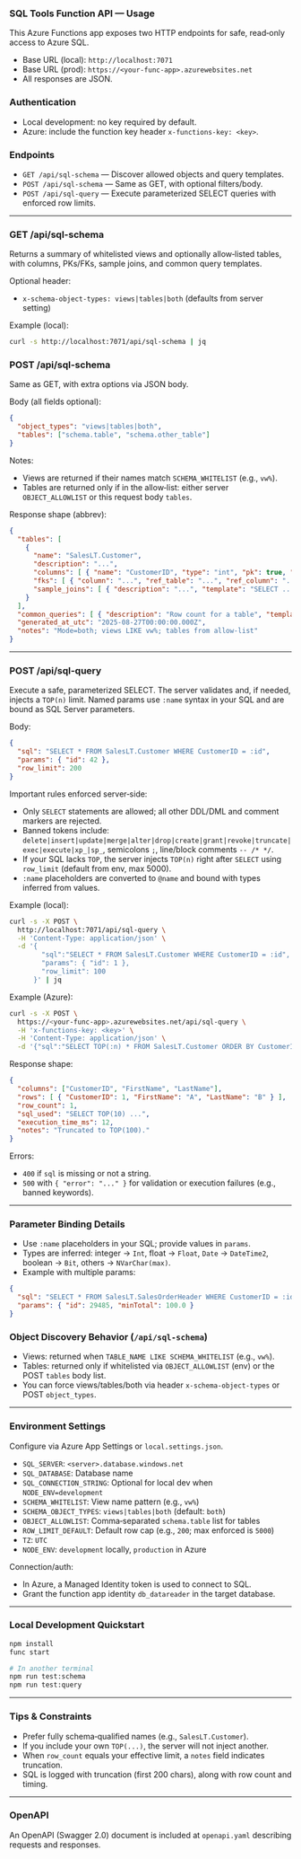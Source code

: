### SQL Tools Function API — Usage

This Azure Functions app exposes two HTTP endpoints for safe, read‑only access to Azure SQL.

- Base URL (local): `http://localhost:7071`
- Base URL (prod): `https://<your-func-app>.azurewebsites.net`
- All responses are JSON.

### Authentication
- Local development: no key required by default.
- Azure: include the function key header `x-functions-key: <key>`.

### Endpoints
- `GET /api/sql-schema` — Discover allowed objects and query templates.
- `POST /api/sql-schema` — Same as GET, with optional filters/body.
- `POST /api/sql-query` — Execute parameterized SELECT queries with enforced row limits.

---

### GET /api/sql-schema
Returns a summary of whitelisted views and optionally allow‑listed tables, with columns, PKs/FKs, sample joins, and common query templates.

Optional header:
- `x-schema-object-types: views|tables|both` (defaults from server setting)

Example (local):
```bash
curl -s http://localhost:7071/api/sql-schema | jq
```

### POST /api/sql-schema
Same as GET, with extra options via JSON body.

Body (all fields optional):
```json
{
  "object_types": "views|tables|both",
  "tables": ["schema.table", "schema.other_table"]
}
```

Notes:
- Views are returned if their names match `SCHEMA_WHITELIST` (e.g., `vw%`).
- Tables are returned only if in the allow‑list: either server `OBJECT_ALLOWLIST` or this request body `tables`.

Response shape (abbrev):
```json
{
  "tables": [
    {
      "name": "SalesLT.Customer",
      "description": "...",
      "columns": [ { "name": "CustomerID", "type": "int", "pk": true, "nullable": false } ],
      "fks": [ { "column": "...", "ref_table": "...", "ref_column": "..." } ],
      "sample_joins": [ { "description": "...", "template": "SELECT ... JOIN ..." } ]
    }
  ],
  "common_queries": [ { "description": "Row count for a table", "template": "SELECT COUNT(*) AS total FROM <schema.table>" } ],
  "generated_at_utc": "2025-08-27T00:00:00.000Z",
  "notes": "Mode=both; views LIKE vw%; tables from allow-list"
}
```

---

### POST /api/sql-query
Execute a safe, parameterized SELECT. The server validates and, if needed, injects a `TOP(n)` limit. Named params use `:name` syntax in your SQL and are bound as SQL Server parameters.

Body:
```json
{
  "sql": "SELECT * FROM SalesLT.Customer WHERE CustomerID = :id",
  "params": { "id": 42 },
  "row_limit": 200
}
```

Important rules enforced server‑side:
- Only `SELECT` statements are allowed; all other DDL/DML and comment markers are rejected.
- Banned tokens include: `delete|insert|update|merge|alter|drop|create|grant|revoke|truncate|exec|execute|xp_|sp_`, semicolons `;`, line/block comments `-- /* */`.
- If your SQL lacks `TOP`, the server injects `TOP(n)` right after `SELECT` using `row_limit` (default from env, max 5000).
- `:name` placeholders are converted to `@name` and bound with types inferred from values.

Example (local):
```bash
curl -s -X POST \
  http://localhost:7071/api/sql-query \
  -H 'Content-Type: application/json' \
  -d '{
        "sql":"SELECT * FROM SalesLT.Customer WHERE CustomerID = :id",
        "params": { "id": 1 },
        "row_limit": 100
      }' | jq
```

Example (Azure):
```bash
curl -s -X POST \
  https://<your-func-app>.azurewebsites.net/api/sql-query \
  -H 'x-functions-key: <key>' \
  -H 'Content-Type: application/json' \
  -d '{"sql":"SELECT TOP(:n) * FROM SalesLT.Customer ORDER BY CustomerID","params":{"n":10}}'
```

Response shape:
```json
{
  "columns": ["CustomerID", "FirstName", "LastName"],
  "rows": [ { "CustomerID": 1, "FirstName": "A", "LastName": "B" } ],
  "row_count": 1,
  "sql_used": "SELECT TOP(10) ...",
  "execution_time_ms": 12,
  "notes": "Truncated to TOP(100)."
}
```

Errors:
- `400` if `sql` is missing or not a string.
- `500` with `{ "error": "..." }` for validation or execution failures (e.g., banned keywords).

---

### Parameter Binding Details
- Use `:name` placeholders in your SQL; provide values in `params`.
- Types are inferred: integer → `Int`, float → `Float`, `Date` → `DateTime2`, boolean → `Bit`, others → `NVarChar(max)`.
- Example with multiple params:
```json
{
  "sql": "SELECT * FROM SalesLT.SalesOrderHeader WHERE CustomerID = :id AND TotalDue >= :minTotal",
  "params": { "id": 29485, "minTotal": 100.0 }
}
```

### Object Discovery Behavior (`/api/sql-schema`)
- Views: returned when `TABLE_NAME LIKE SCHEMA_WHITELIST` (e.g., `vw%`).
- Tables: returned only if whitelisted via `OBJECT_ALLOWLIST` (env) or the POST `tables` body list.
- You can force views/tables/both via header `x-schema-object-types` or POST `object_types`.

---

### Environment Settings
Configure via Azure App Settings or `local.settings.json`.

- `SQL_SERVER`: `<server>.database.windows.net`
- `SQL_DATABASE`: Database name
- `SQL_CONNECTION_STRING`: Optional for local dev when `NODE_ENV=development`
- `SCHEMA_WHITELIST`: View name pattern (e.g., `vw%`)
- `SCHEMA_OBJECT_TYPES`: `views|tables|both` (default: `both`)
- `OBJECT_ALLOWLIST`: Comma‑separated `schema.table` list for tables
- `ROW_LIMIT_DEFAULT`: Default row cap (e.g., `200`; max enforced is `5000`)
- `TZ`: `UTC`
- `NODE_ENV`: `development` locally, `production` in Azure

Connection/auth:
- In Azure, a Managed Identity token is used to connect to SQL.
- Grant the function app identity `db_datareader` in the target database.

---

### Local Development Quickstart
```bash
npm install
func start

# In another terminal
npm run test:schema
npm run test:query
```

---

### Tips & Constraints
- Prefer fully schema‑qualified names (e.g., `SalesLT.Customer`).
- If you include your own `TOP(...)`, the server will not inject another.
- When `row_count` equals your effective limit, a `notes` field indicates truncation.
- SQL is logged with truncation (first 200 chars), along with row count and timing.

---

### OpenAPI
An OpenAPI (Swagger 2.0) document is included at `openapi.yaml` describing requests and responses.


